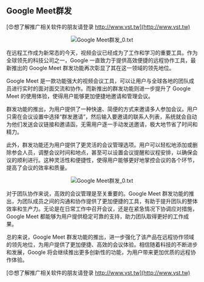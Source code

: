 ## **Google Meet群发**

[😍想了解推广相关软件的朋友请登录 http://www.vst.tw](http://www.vst.tw)

 <center><img src="https://vst.tw/MP4/tuiguang/png/5.png" alt="Google Meet群发_0.txt"></center>

在远程工作成为新常态的今天，视频会议已经成为了工作和学习的重要工具。作为全球领先的科技公司之一，Google 一直致力于提供高效便捷的远程协作工具，最新推出的 Google Meet 群发功能再次彰显了其在这一领域的领先地位。

Google Meet 是一款功能强大的视频会议工具，可以让用户与全球各地的团队成员进行实时的面对面交流和协作。而新推出的群发功能则进一步提升了 Google Meet 的使用体验，使得用户能够更加便捷地邀请和管理会议。

群发功能的推出，为用户提供了一种快速、简便的方式来邀请多人参加会议。用户只需在会议设置中选择“群发邀请”，然后输入要邀请的联系人列表，系统就会自动为他们发送会议链接和邀请函，无需用户逐一手动发送邀请，极大地节省了时间和精力。

此外，群发功能还为用户提供了更灵活的会议管理选项。用户可以轻松地添加或删除参会人员，调整会议时间和地点，甚至可以设置会议提醒和议程安排，以确保会议的顺利进行。这种灵活性和便捷性，使得用户能够更好地掌控会议的各个环节，提高了会议的效率和质量。

 <center><img src="https://vst.tw/MP4/tuiguang/png/0.png" alt="Google Meet群发_0.txt"></center>

对于团队协作来说，高效的会议管理是至关重要的。Google Meet 群发功能的推出，为团队成员之间的沟通和协作提供了更加便捷的工具，有助于提升团队的整体效率和生产力。无论是在日常工作中召开会议，还是在紧急情况下协调应对措施，Google Meet 都能够为用户提供稳定可靠的支持，助力团队取得更好的工作成果。

总的来说，Google Meet 群发功能的推出，进一步强化了该产品在远程协作领域的领先地位，为用户提供了更加便捷、高效的会议体验。相信随着科技的不断进步和发展，Google 将会继续推出更多创新性的功能，为用户带来更加优质的远程协作体验。

[😍想了解推广相关软件的朋友请登录 http://www.vst.tw](http://www.vst.tw)




